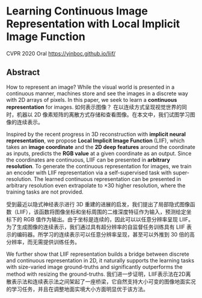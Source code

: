 # Learning Continuous Image Representation with Local Implicit Image Function

CVPR 2020 Oral https://yinboc.github.io/liif/



## Abstract

How to represent an image? While the visual world is presented in a continuous manner, machines store and see the images in a discrete way with 2D arrays of pixels. In this paper, we seek to learn a **continuous representation** for images. 如何表示图像？ 在以连续方式呈现视觉世界的同时，机器以 2D 像素矩阵的离散方式存储和查看图像。在本文中，我们试图学习图像的连续表示。

Inspired by the recent progress in 3D reconstruction with **implicit neural representation**, we propose **Local Implicit Image Function** (LIIF), which takes an **image coordinate** and the **2D deep features** around the coordinate as inputs, predicts the **RGB value** at a given coordinate as an output. Since the coordinates are continuous, LIIF can be presented in **arbitrary resolution**. To generate the continuous representation for images, we train an encoder with LIIF representation via a self-supervised task with super-resolution. The learned continuous representation can be presented in arbitrary resolution even extrapolate to ×30 higher resolution, where the training tasks are not provided. 

受到最近以隐式神经表示进行 3D 重建的进展的启发，我们提出了局部隐式图像函数（LIIF），该函数将图像坐标和坐标周围的二维深度特征作为输入，预测给定坐标下的 RGB 值作为输出。由于坐标是连续的，因此可以以任意分辨率呈现 LIIF。为了生成图像的连续表示，我们通过具有超分辨率的自监督任务训练具有 LIIF 表示的编码器。所学习的连续表示可以任意分辨率呈现，甚至可以外推到 30 倍的高分辨率，而无需提供训练任务。

We further show that LIIF representation builds a bridge between discrete and continuous representation in 2D, it naturally supports the learning tasks with size-varied image ground-truths and significantly outperforms the method with resizing the ground-truths. 我们进一步证明，LIIF表示法在2D离散表示法和连续表示法之间架起了一座桥梁，它自然支持大小可变的图像地面实况的学习任务，并且在调整地面实境大小方面明显优于该方法。





